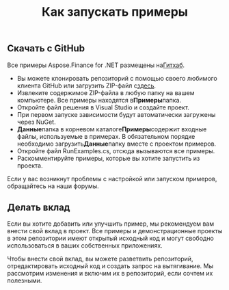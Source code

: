 ﻿---
title: Как запускать примеры
type: docs
weight: 70
url: /ru/net/how-to-run-the-examples/
description: Загрузите и запустите примеры библиотеки C# Finance API с GitHub.
---
## **Скачать с GitHub**
Все примеры Aspose.Finance for .NET размещены на[Гитхаб](https://github.com/aspose-finance/Aspose.Finance-for-.NET).

- Вы можете клонировать репозиторий с помощью своего любимого клиента GitHub или загрузить ZIP-файл с[здесь](https://github.com/aspose-finance/Aspose.Finance-for-.NET/archive/master.zip).
- Извлеките содержимое ZIP-файла в любую папку на вашем компьютере. Все примеры находятся в**Примеры**папка.
- Откройте файл решения в Visual Studio и создайте проект.
- При первом запуске зависимости будут автоматически загружены через NuGet.
- **Данные**папка в корневом каталоге**Примеры**содержит входные файлы, используемые в примерах. В обязательном порядке необходимо загрузить**Данные**папку вместе с проектом примеров.
- Откройте файл RunExamples.cs, отсюда вызываются все примеры.
- Раскомментируйте примеры, которые вы хотите запустить из проекта.

Если у вас возникнут проблемы с настройкой или запуском примеров, обращайтесь на наши форумы.
## **Делать вклад**
Если вы хотите добавить или улучшить пример, мы рекомендуем вам внести свой вклад в проект. Все примеры и демонстрационные проекты в этом репозитории имеют открытый исходный код и могут свободно использоваться в ваших собственных приложениях.

Чтобы внести свой вклад, вы можете разветвить репозиторий, отредактировать исходный код и создать запрос на вытягивание. Мы рассмотрим изменения и включим их в репозиторий, если сочтем их полезными.
